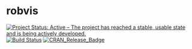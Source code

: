 # robvis
[![Project Status: Active – The project has reached a stable, usable state and is being actively developed.](https://www.repostatus.org/badges/latest/active.svg)](https://www.repostatus.org/#active)
[![Build Status](https://travis-ci.org/mcguinlu/hetprior.svg?branch=master)](https://travis-ci.org/mcguinlu/robvis.svg?branch=master)
[![CRAN\_Release\_Badge](http://www.r-pkg.org/badges/version-ago/hetprior)](https://CRAN.R-project.org/package=robvis)
